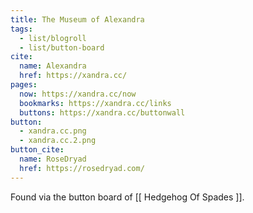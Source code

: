 ```yaml
---
title: The Museum of Alexandra
tags:
  - list/blogroll
  - list/button-board
cite:
  name: Alexandra
  href: https://xandra.cc/
pages:
  now: https://xandra.cc/now
  bookmarks: https://xandra.cc/links
  buttons: https://xandra.cc/buttonwall
button:
  - xandra.cc.png
  - xandra.cc.2.png
button_cite:
  name: RoseDryad 
  href: https://rosedryad.com/
---
```


Found via the button board of [[ Hedgehog Of Spades ]]. 